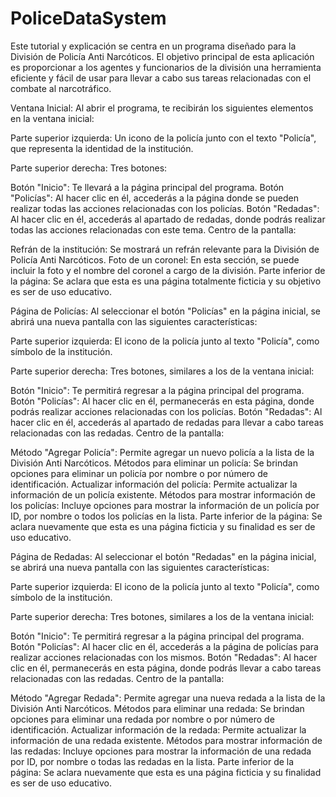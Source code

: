 # PoliceDataSystem

Este tutorial y explicación se centra en un programa diseñado para la División de Policía Anti Narcóticos. El objetivo principal de esta aplicación es proporcionar a los agentes y funcionarios de la división una herramienta eficiente y fácil de usar para llevar a cabo sus tareas relacionadas con el combate al narcotráfico.

Ventana Inicial:
Al abrir el programa, te recibirán los siguientes elementos en la ventana inicial:

Parte superior izquierda: Un icono de la policía junto con el texto "Policía", que representa la identidad de la institución.

Parte superior derecha: Tres botones:

Botón "Inicio": Te llevará a la página principal del programa.
Botón "Policías": Al hacer clic en él, accederás a la página donde se pueden realizar todas las acciones relacionadas con los policías.
Botón "Redadas": Al hacer clic en él, accederás al apartado de redadas, donde podrás realizar todas las acciones relacionadas con este tema.
Centro de la pantalla:

Refrán de la institución: Se mostrará un refrán relevante para la División de Policía Anti Narcóticos.
Foto de un coronel: En esta sección, se puede incluir la foto y el nombre del coronel a cargo de la división.
Parte inferior de la página: Se aclara que esta es una página totalmente ficticia y su objetivo es ser de uso educativo.

Página de Policías:
Al seleccionar el botón "Policías" en la página inicial, se abrirá una nueva pantalla con las siguientes características:

Parte superior izquierda: El icono de la policía junto al texto "Policía", como símbolo de la institución.

Parte superior derecha: Tres botones, similares a los de la ventana inicial:

Botón "Inicio": Te permitirá regresar a la página principal del programa.
Botón "Policías": Al hacer clic en él, permanecerás en esta página, donde podrás realizar acciones relacionadas con los policías.
Botón "Redadas": Al hacer clic en él, accederás al apartado de redadas para llevar a cabo tareas relacionadas con las redadas.
Centro de la pantalla:

Método "Agregar Policía": Permite agregar un nuevo policía a la lista de la División Anti Narcóticos.
Métodos para eliminar un policía: Se brindan opciones para eliminar un policía por nombre o por número de identificación.
Actualizar información del policía: Permite actualizar la información de un policía existente.
Métodos para mostrar información de los policías: Incluye opciones para mostrar la información de un policía por ID, por nombre o todos los policías en la lista.
Parte inferior de la página: Se aclara nuevamente que esta es una página ficticia y su finalidad es ser de uso educativo.

Página de Redadas:
Al seleccionar el botón "Redadas" en la página inicial, se abrirá una nueva pantalla con las siguientes características:

Parte superior izquierda: El icono de la policía junto al texto "Policía", como símbolo de la institución.

Parte superior derecha: Tres botones, similares a los de la ventana inicial:

Botón "Inicio": Te permitirá regresar a la página principal del programa.
Botón "Policías": Al hacer clic en él, accederás a la página de policías para realizar acciones relacionadas con los mismos.
Botón "Redadas": Al hacer clic en él, permanecerás en esta página, donde podrás llevar a cabo tareas relacionadas con las redadas.
Centro de la pantalla:

Método "Agregar Redada": Permite agregar una nueva redada a la lista de la División Anti Narcóticos.
Métodos para eliminar una redada: Se brindan opciones para eliminar una redada por nombre o por número de identificación.
Actualizar información de la redada: Permite actualizar la información de una redada existente.
Métodos para mostrar información de las redadas: Incluye opciones para mostrar la información de una redada por ID, por nombre o todas las redadas en la lista.
Parte inferior de la página: Se aclara nuevamente que esta es una página ficticia y su finalidad es ser de uso educativo.
